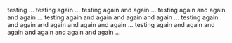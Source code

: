 testing ...
testing again ...
testing again and again ...
testing again and again and again ...
testing again and again and again and again ...
testing again and again and again and again and again ...
testing again and again and again and again and again and again ...
